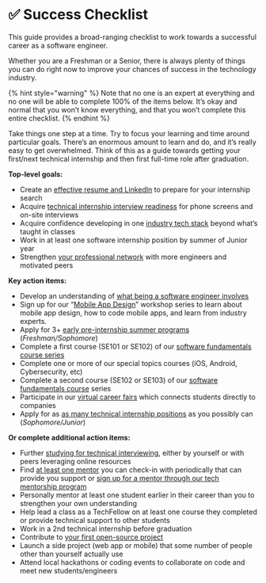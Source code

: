 # ✅ Success Checklist

This guide provides a broad-ranging checklist to work towards a successful career as a software engineer.

Whether you are a Freshman or a Senior, there is always plenty of things you can do right now to improve your chances of success in the technology industry.

{% hint style="warning" %}
Note that no one is an expert at everything and no one will be able to complete 100% of the items below. It’s okay and normal that you won’t know everything, and that you won’t complete this entire checklist.
{% endhint %}

Take things one step at a time. Try to focus your learning and time around particular goals. There’s an enormous amount to learn and do, and it’s really easy to get overwhelmed. Think of this as a guide towards getting your first/next technical internship and then first full-time role after graduation.

**Top-level goals:**

* Create an [effective resume and LinkedIn](artifacts/student-handbook-internship-search-student-resume-guidenternship-search-student-resume-guide.md) to prepare for your internship search
* Acquire [technical internship interview readiness](technical-interviewing/technical-interviewing-guide.md) for phone screens and on-site interviews
* Acquire confidence developing in one [industry tech stack](software-engineering/software-career-tracks.md) beyond what’s taught in classes
* Work in at least one software internship position by summer of Junior year
* Strengthen [your professional network](networking/the-art-of-the-follow-up/) with more engineers and motivated peers

**Key action items:**

* Develop an understanding of [what being a software engineer involves](software-engineering/your-questions-answered/)
* Sign up for our “[Mobile App Design](http://codepath.org/classes/mobileappdesign)” workshop series to learn about mobile app design, how to code mobile apps, and learn from industry experts.
* Apply for 3+ [early pre-internship summer programs](internship-and-job-search-strategy/early-internship-programs.md) \(_Freshman/Sophomore_\)
* Complete a first course \(SE101 or SE102\) of our [software fundamentals course series](https://codepath.org/classes/interviewprep)
* Complete one or more of our special topics courses \(iOS, Android, Cybersecurity, etc\)
* Complete a second course \(SE102 or SE103\) of our [software fundamentals course](https://codepath.org/classes/interviewprep) series
* Participate in our [virtual career fairs](https://codepath.org/career) which connects students directly to companies
* Apply for as [as many technical internship positions](https://medium.com/@seaon/3-step-guide-to-nail-your-internship-search-82ed58f7f6a) as you possibly can \(_Sophomore/Junior_\)

**Or complete additional action items:**

* Further [studying for technical interviewing](technical-interviewing/studying-for-tech-interviews/), either by yourself or with peers leveraging online resources
* Find [at least one mentor](bonus/finding-a-mentor.md) you can check-in with periodically that can provide you support or [sign up for a mentor through our tech mentorship program](https://codepath.chronus.com/)
* Personally mentor at least one student earlier in their career than you to strengthen your own understanding
* Help lead a class as a TechFellow on at least one course they completed or provide technical support to other students
* Work in a 2nd technical internship before graduation
* Contribute to [your first open-source project](software-engineering/your-questions-answered/#how-can-we-contribute-to-open-source-software-and-how-do-we-approach-or-get-started)
* Launch a side project \(web app or mobile\) that some number of people other than yourself actually use
* Attend local hackathons or coding events to collaborate on code and meet new students/engineers

